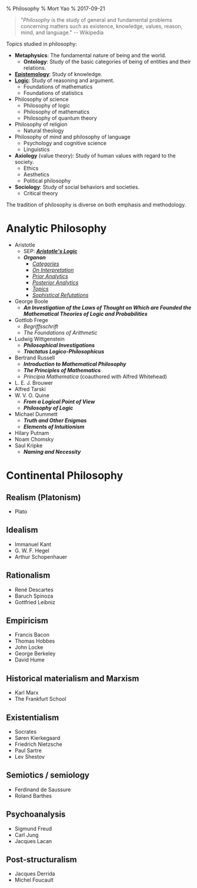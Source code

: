 % Philosophy
% Mort Yao
% 2017-09-21

> "*Philosophy* is the study of general and fundamental problems concerning matters such as existence, knowledge, values, reason, mind, and language."
> -- Wikipedia

Topics studied in philosophy:

* **Metaphysics**: The fundamental nature of being and the world.
    * **Ontology**: Study of the basic categories of being of entities and their relations.
* [**Epistemology**](epistemology/): Study of knowledge.
* [**Logic**](logic/): Study of reasoning and argument.
    * Foundations of mathematics
    * Foundations of statistics
* Philosophy of science
    * Philosophy of logic
    * Philosophy of mathematics
    * Philosophy of quantum theory
* Philosophy of religion
    * Natural theology
* Philosophy of mind and philosophy of language
    * Psychology and cognitive science
    * Linguistics
* **Axiology** (value theory): Study of human values with regard to the society.
    * Ethics
    * Aesthetics
    * Political philosophy
* **Sociology**: Study of social behaviors and societies.
    * Critical theory

The tradition of philosophy is diverse on both emphasis and methodology.



# Analytic Philosophy

* Aristotle
    * SEP: [***Aristotle's Logic***](https://plato.stanford.edu/entries/aristotle-logic/)
    * ***Organon***
      * [*Categories*](https://ebooks.adelaide.edu.au/a/aristotle/categories/)
      * [*On Interpretation*](http://ebooks.adelaide.edu.au/a/aristotle/interpretation/)
      * [*Prior Analytics*](http://ebooks.adelaide.edu.au/a/aristotle/a8pra/)
      * [*Posterior Analytics*](http://ebooks.adelaide.edu.au/a/aristotle/a8poa/)
      * [*Topics*](http://ebooks.adelaide.edu.au/a/aristotle/a8t/)
      * [*Sophistical Refutations*](http://ebooks.adelaide.edu.au/a/aristotle/sophistical/)
* George Boole
    * ***An Investigation of the Laws of Thought on Which are Founded the Mathematical Theories of Logic and Probabilities***
* Gottlob Frege
    * *Begriffsschrift*
    * *The Foundations of Arithmetic*
* Ludwig Wittgenstein
    * ***Philosophical Investigations***
    * ***Tractatus Logico-Philosophicus***
* Bertrand Russell
    * ***Introduction to Mathematical Philosophy***
    * ***The Principles of Mathematics***
    * *Principia Mathematica* (coauthored with Alfred Whitehead)
* L. E. J. Brouwer
* Alfred Tarski
* W. V. O. Quine
    * ***From a Logical Point of View***
    * ***Philosophy of Logic***
* Michael Dummett
    * ***Truth and Other Enigmas***
    * ***Elements of Intuitionism***
* Hilary Putnam
* Noam Chomsky
* Saul Kripke
    * ***Naming and Necessity***



# Continental Philosophy

## Realism (Platonism)

* Plato

## Idealism

* Immanuel Kant
* G. W. F. Hegel
* Arthur Schopenhauer

## Rationalism

* René Descartes
* Baruch Spinoza
* Gottfried Leibniz

## Empiricism

* Francis Bacon
* Thomas Hobbes
* John Locke
* George Berkeley
* David Hume

## Historical materialism and Marxism

* Karl Marx
* The Frankfurt School

## Existentialism

* Socrates
* Søren Kierkegaard
* Friedrich Nietzsche
* Paul Sartre
* Lev Shestov

## Semiotics / semiology

* Ferdinand de Saussure
* Roland Barthes

## Psychoanalysis

* Sigmund Freud
* Carl Jung
* Jacques Lacan

## Post-structuralism

* Jacques Derrida
* Michel Foucault

